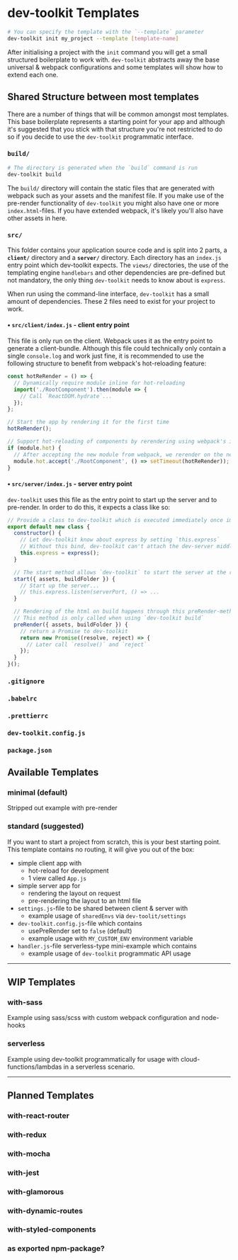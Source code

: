# dev-toolkit Templates
```bash
# You can specify the template with the `--template` parameter
dev-toolkit init my_project --template [template-name]
```
After initialising a project with the `init` command you will get a small structured boilerplate to work with. `dev-toolkit` abstracts away the base universal & webpack configurations and some templates will show how to extend each one.

## Shared Structure between most templates
There are a number of things that will be common amongst most templates. This base boilerplate represents a starting point for your app and although it's suggested that you stick with that structure you're not restricted to do so if you decide to use the `dev-toolkit` programmatic interface.

### `build/`
```bash
# The directory is generated when the `build` command is run
dev-toolkit build
```
The `build/` directory will contain the static files that are generated with webpack such as your assets and the manifest file. If you make use of the pre-render functionality of `dev-toolkit` you might also have one or more `index.html`-files. If you have extended webpack, it's likely you'll also have other assets in here.

### `src/`
This folder contains your application source code and is split into 2 parts, a **`client/`** directory and a **`server/`** directory. Each directory has an `index.js` entry point which dev-toolkit expects. The `views/` directories, the use of the templating engine `handlebars` and other dependencies are pre-defined but not mandatory, the only thing `dev-toolkit` needs to know about is `express`.

When run using the command-line interface, `dev-toolkit` has a small amount of dependencies. These 2 files need to exist for your project to work.

#### • `src/client/index.js` - client entry point
This file is only run on the client. Webpack uses it as the entry point to generate a client-bundle. Although this file could technically only contain a single `console.log` and work just fine, it is recommended to use the following structure to benefit from webpack's hot-reloading feature:
```js
const hotReRender = () => {
  // Dynamically require module inline for hot-reloading
  import('./RootComponent').then(module => {
    // Call `ReactDOM.hydrate`...
  });
};

// Start the app by rendering it for the first time
hotReRender();

// Support hot-reloading of components by rerendering using webpack's included HMR (Hot-Module-Replacement)
if (module.hot) {
  // After accepting the new module from webpack, we rerender on the next tick
  module.hot.accept('./RootComponent', () => setTimeout(hotReRender));
}
```

#### • `src/server/index.js` - server entry point
`dev-toolkit` uses this file as the entry point to start up the server and to pre-render. In order to do this, it expects a class like so:
```js
// Provide a class to dev-toolkit which is executed immediately once imported (using the brackets at the end of the export)
export default new class {
  constructor() {
    // Let dev-toolkit know about express by setting `this.express`
    // Without this bind, dev-toolkit can't attach the dev-server middleware to webpack
    this.express = express();
  }

  // The start method allows `dev-toolkit` to start the server at the right time (after the hot-reload middleware is attached)
  start({ assets, buildFolder }) {
    // Start up the server...
    // this.express.listen(serverPort, () => ...
  }

  // Rendering of the html on build happens through this preRender-method.
  // This method is only called when using `dev-toolkit build`
  preRender({ assets, buildFolder }) {
    // return a Promise to dev-toolkit
    return new Promise((resolve, reject) => {
      // Later call `resolve()` and `reject`
    });
  }
}();
```

### `.gitignore`
### `.babelrc`
### `.prettierrc`
### `dev-toolkit.config.js`
### `package.json`

## Available Templates

### minimal (default)
Stripped out example with pre-render

### standard (suggested)
If you want to start a project from scratch, this is your best starting point.
This template contains no routing, it will give you out of the box:
- simple client app with
  - hot-reload for development
  - 1 view called `App.js`
- simple server app for
  - rendering the layout on request
  - pre-rendering the layout to an html file
- `settings.js`-file to be shared between client & server with
  - example usage of `sharedEnvs` via `dev-toolit/settings`
- `dev-toolkit.config.js`-file which contains
  - usePreRender set to `false` (default)
  - example usage with `MY_CUSTOM_ENV` environment variable
- `handler.js`-file serverless-type mini-example which contains
  - example usage of `dev-toolkit` programmatic API usage

---

## WIP Templates

### with-sass
Example using sass/scss with custom webpack configuration and node-hooks

### serverless
Example using dev-toolkit programmatically for usage with cloud-functions/lambdas in a serverless scenario.

---

## Planned Templates

### with-react-router
### with-redux
### with-mocha
### with-jest
### with-glamorous
### with-dynamic-routes
### with-styled-components

### as exported npm-package?
